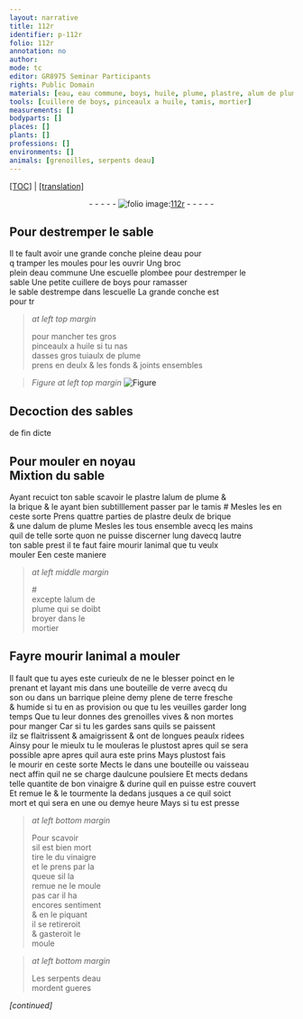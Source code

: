 ```yaml
---
layout: narrative
title: 112r
identifier: p-112r
folio: 112r
annotation: no
author:
mode: tc
editor: GR8975 Seminar Participants
rights: Public Domain
materials: [eau, eau commune, boys, huile, plume, plastre, alum de plume, brique, verre, son, terre, vinaigre, urine]
tools: [cuillere de boys, pinceaulx a huile, tamis, mortier]
measurements: []
bodyparts: []
places: []
plants: []
professions: []
environments: []
animals: [grenoilles, serpents deau]
---
```


<p><a href="{{ site.baseurl }}/diplomatic/" target="_blank">[TOC]</a> | <a href="{{ site.baseurl }}/texts/p-112r_tl/ target="_blank"">[translation]</a></p><div class="folio" align="center">- - - - - <a href="http://gallica.bnf.fr/ark:/12148/btv1b10500001g/f229.image" target="_blank"><img src="https://cu-mkp.github.io/2017-workshop-edition/assets/photo-icon.png" alt="folio image: " style="display:inline-block; margin-bottom:-3px;"/>112r</a> - - - - - </div>  
  

## Pour destremper le sable

 
Il te fault avoir une grande conche pleine d<span class="m">eau</span> pour<br/> <span class="del">q</span> tramper les moules pour les ouvrir Ung broc<br/> plein d<span class="m">eau <span class="add">commune</span></span> Une escuelle plombee pour destremper le<br/> sable Une petite <span class="tl">cuillere de <span class="m">boys</span></span> pour ramasser<br/> le sable destrempe dans lescuelle <span class="del">La grande conche est</span><br/> <span class="del">pour tr</span>
 
> *at left top margin*
> 
> 
>   pour mancher tes gros<br/> <span class="tl">pinceaulx a <span class="m">huile</span></span> si tu nas<br/> dasses gros tuiaulx de <span class="m">plume</span><br/> prens en deulx & les fonds & joints ensembles 
 
> *Figure*
> *at left top margin*
> <a href="https://drive.google.com/open?id=0B9-oNrvWdlO5MHphUzNsdW9DQ1U" target="_blank"><img src="https://cu-mkp.github.io/GR8975-edition/assets/photo-icon.png" alt="Figure" style="display:inline-block; margin-bottom:-3px;"/></a>
 
 
  

## Decoction des sables

 
de fin dicte
 
 
  

## Pour mouler en noyau<br/> Mixtion du sable

 
Ayant recuict ton sable scavoir le <span class="m">plastre</span> l<span class="m">alum de plume</span> &<br/> la <span class="m">brique</span> & le ayant bien subtilllement passer <span class="add">par le <span class="tl">tamis</span> #</span> Mesles les en<br/> ceste sorte Prens quattre parties de <span class="m">plastre</span> deulx de <span class="m">brique</span><br/> & une d<span class="m">alum de plume</span> Mesles les tous ensemble avecq les mains<br/> <span class="del">quil</span> de telle sorte quon ne puisse discerner lung davecq lautre<br/> ton sable prest il te faut faire mourir lanimal que tu veulx<br/> mouler <span class="del">E</span>en ceste maniere
 
> *at left middle margin*
> 
> 
>   #<br/> excepte l<span class="m">alum de<br/> plume</span> qui se doibt<br/> broyer dans le<br/> <span class="tl">mortier</span>
 
 
  

## Fayre mourir lanimal a mouler

 
Il fault que tu ayes este curieulx de ne le blesser poinct en le<br/> prenant et layant mis dans une bouteille de <span class="m">verre</span> avecq du<br/> <span class="m">son</span> ou dans un barrique <span class="del">pleine</span> demy plene de <span class="m">terre</span> fresche<br/> & humide si tu en as provision ou que tu les veuilles garder long<br/> temps Que tu leur donnes des <span class="al">grenoilles</span> vives & non mortes<br/> pour manger Car si tu les gardes sans quils se paissent<br/> ilz se flaitrissent & amaigrissent & ont de longues peaulx ridees<br/> Ainsy pour le mieulx tu le mouleras le plustost <span class="del">apres</span> quil se sera<br/> possible <span class="del">apre</span> apres quil aura este prins Mays plustost fais<br/> le mourir en ceste sorte Mects le dans une bouteille ou vaisseau<br/> nect affin quil ne se charge daulcune poulsiere Et mects dedans<br/> telle quantite de bon <span class="m">vinaigre</span> & d<span class="m">urine</span> quil en puisse estre couvert<br/> Et remue le & le tourmente la dedans jusques a ce quil soict<br/> mort et qui sera en une ou demye heure Mays si tu est presse
 
> *at left bottom margin*
> 
> 
>   Pour scavoir<br/> sil est bien mort<br/> tire le du <span class="m">vinaigre</span><br/> et le prens par la<br/> queue sil la<br/> remue ne le moule<br/> pas car il ha<br/> encores sentiment<br/> & en le piquant<br/> il se retireroit<br/> & gasteroit le<br/> moule
 
> *at left bottom margin*
> 
> 
>   Les <span class="al">serpents deau</span><br/> mordent gueres
 
*[continued]*
 
